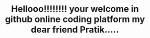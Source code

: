 <html>
  <head>
    <title>My First code</title>
  </head>
  <body>
    <center>
      <h1>
    Hellooo!!!!!!!! 
    your welcome in github online coding platform
    my dear friend Pratik.....</h1></center>
  </body>
  </html>
